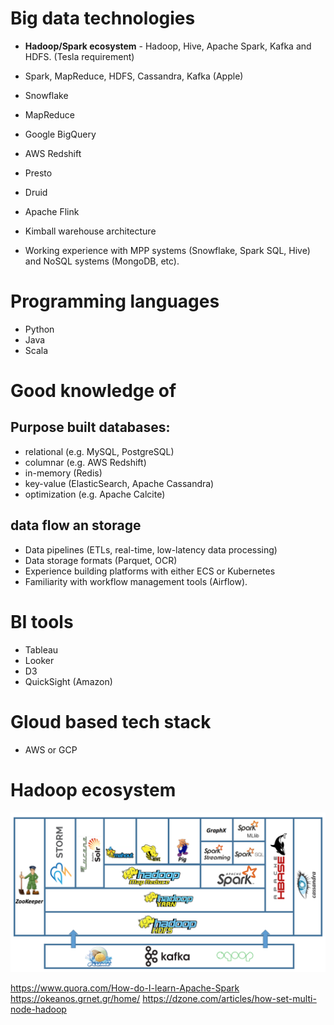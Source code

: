 # Big data technologies
* **Hadoop/Spark ecosystem** - Hadoop, Hive, Apache Spark, Kafka and HDFS. (Tesla requirement)
* Spark, MapReduce, HDFS, Cassandra, Kafka (Apple)
* Snowflake 
* MapReduce
* Google BigQuery
* AWS Redshift
* Presto 
* Druid 
* Apache Flink

* Kimball warehouse architecture
* Working experience with MPP systems (Snowflake, Spark SQL, Hive) and NoSQL systems (MongoDB, etc).

# Programming languages
* Python 
* Java 
* Scala 

# Good knowledge of 
## Purpose built databases:  
* relational (e.g. MySQL, PostgreSQL) 
* columnar (e.g. AWS Redshift) 
* in-memory (Redis) 
* key-value (ElasticSearch, Apache Cassandra) 
* optimization (e.g. Apache Calcite)

## data flow an storage
* Data pipelines (ETLs, real-time, low-latency data processing)
* Data storage formats (Parquet, OCR)
* Experience building platforms with either ECS or Kubernetes
* Familiarity with workflow management tools (Airflow).

# BI tools
* Tableau
* Looker
* D3
* QuickSight (Amazon)

# Gloud based tech stack
* AWS or GCP

# Hadoop ecosystem
![Hadoop stach](img/HadoopStack.png "Hadoop ecosystem")


https://www.quora.com/How-do-I-learn-Apache-Spark 
https://okeanos.grnet.gr/home/ 
https://dzone.com/articles/how-set-multi-node-hadoop 
